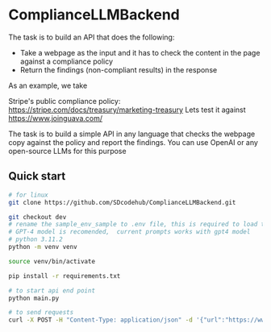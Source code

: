 # ComplianceLLMBackend

The task is to build an API that does the following:

* Take a webpage as the input and it has to check the content in the page against a compliance policy
* Return the findings (non-compliant results) in the response

As an example, we take

Stripe's public compliance policy: https://stripe.com/docs/treasury/marketing-treasury
Lets test it against https://www.joinguava.com/

The task is to build a simple API in any language that checks the webpage copy against the policy and report the findings. 
You can use OpenAI or any open-source LLMs for this purpose

## Quick start

```bash
# for linux
git clone https://github.com/SDcodehub/ComplianceLLMBackend.git

git checkout dev
# rename the sample_env_sample to .env file, this is required to load the api key
# GPT-4 model is recomended,  current prompts works with gpt4 model
# python 3.11.2
python -m venv venv

source venv/bin/activate

pip install -r requirements.txt

# to start api end point
python main.py

# to send requests
curl -X POST -H "Content-Type: application/json" -d '{"url":"https://www.joinguava.com"}' http://localhost:5000/check-compliance
```
